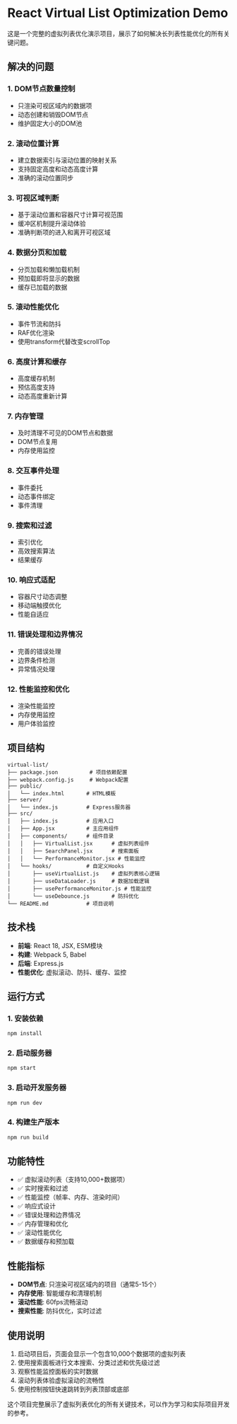 # React Virtual List Optimization Demo

这是一个完整的虚拟列表优化演示项目，展示了如何解决长列表性能优化的所有关键问题。

## 解决的问题

### 1. DOM节点数量控制
- 只渲染可视区域内的数据项
- 动态创建和销毁DOM节点
- 维护固定大小的DOM池

### 2. 滚动位置计算
- 建立数据索引与滚动位置的映射关系
- 支持固定高度和动态高度计算
- 准确的滚动位置同步

### 3. 可视区域判断
- 基于滚动位置和容器尺寸计算可视范围
- 缓冲区机制提升滚动体验
- 准确判断项的进入和离开可视区域

### 4. 数据分页和加载
- 分页加载和懒加载机制
- 预加载即将显示的数据
- 缓存已加载的数据

### 5. 滚动性能优化
- 事件节流和防抖
- RAF优化渲染
- 使用transform代替改变scrollTop

### 6. 高度计算和缓存
- 高度缓存机制
- 预估高度支持
- 动态高度重新计算

### 7. 内存管理
- 及时清理不可见的DOM节点和数据
- DOM节点复用
- 内存使用监控

### 8. 交互事件处理
- 事件委托
- 动态事件绑定
- 事件清理

### 9. 搜索和过滤
- 索引优化
- 高效搜索算法
- 结果缓存

### 10. 响应式适配
- 容器尺寸动态调整
- 移动端触摸优化
- 性能自适应

### 11. 错误处理和边界情况
- 完善的错误处理
- 边界条件检测
- 异常情况处理

### 12. 性能监控和优化
- 渲染性能监控
- 内存使用监控
- 用户体验监控

## 项目结构

```
virtual-list/
├── package.json          # 项目依赖配置
├── webpack.config.js     # Webpack配置
├── public/
│   └── index.html       # HTML模板
├── server/
│   └── index.js         # Express服务器
├── src/
│   ├── index.js         # 应用入口
│   ├── App.jsx          # 主应用组件
│   ├── components/      # 组件目录
│   │   ├── VirtualList.jsx      # 虚拟列表组件
│   │   ├── SearchPanel.jsx      # 搜索面板
│   │   └── PerformanceMonitor.jsx # 性能监控
│   └── hooks/           # 自定义Hooks
│       ├── useVirtualList.js    # 虚拟列表核心逻辑
│       ├── useDataLoader.js     # 数据加载逻辑
│       ├── usePerformanceMonitor.js # 性能监控
│       └── useDebounce.js       # 防抖优化
└── README.md            # 项目说明
```

## 技术栈

- **前端**: React 18, JSX, ESM模块
- **构建**: Webpack 5, Babel
- **后端**: Express.js
- **性能优化**: 虚拟滚动、防抖、缓存、监控

## 运行方式

### 1. 安装依赖
```bash
npm install
```

### 2. 启动服务器
```bash
npm start
```

### 3. 启动开发服务器
```bash
npm run dev
```

### 4. 构建生产版本
```bash
npm run build
```

## 功能特性

- ✅ 虚拟滚动列表（支持10,000+数据项）
- ✅ 实时搜索和过滤
- ✅ 性能监控（帧率、内存、渲染时间）
- ✅ 响应式设计
- ✅ 错误处理和边界情况
- ✅ 内存管理和优化
- ✅ 滚动性能优化
- ✅ 数据缓存和预加载

## 性能指标

- **DOM节点**: 只渲染可视区域内的项目（通常5-15个）
- **内存使用**: 智能缓存和清理机制
- **滚动性能**: 60fps流畅滚动
- **搜索性能**: 防抖优化，实时过滤

## 使用说明

1. 启动项目后，页面会显示一个包含10,000个数据项的虚拟列表
2. 使用搜索面板进行文本搜索、分类过滤和优先级过滤
3. 观察性能监控面板的实时数据
4. 滚动列表体验虚拟滚动的流畅性
5. 使用控制按钮快速跳转到列表顶部或底部

这个项目完整展示了虚拟列表优化的所有关键技术，可以作为学习和实际项目开发的参考。
